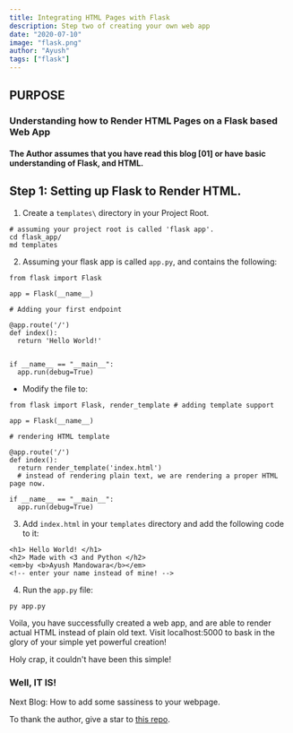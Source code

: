 ```yaml
---
title: Integrating HTML Pages with Flask 
description: Step two of creating your own web app 
date: "2020-07-10"
image: "flask.png"
author: "Ayush"
tags: ["flask"]
---
```


<h2> PURPOSE </h2>
<h3>Understanding how to Render HTML Pages on a Flask based Web App</h3>

<h4>The Author assumes that you have read this blog [01] or have basic understanding of Flask, and HTML.</h4>

## Step 1: Setting up Flask to Render HTML. 

1. Create a `templates\` directory in your Project Root.

```
# assuming your project root is called 'flask app'.
cd flask_app/
md templates
```

2. Assuming your flask app is called `app.py`, and contains the following:

```
from flask import Flask

app = Flask(__name__)

# Adding your first endpoint

@app.route('/')
def index():
  return 'Hello World!'


if __name__ == "__main__":
  app.run(debug=True)
```

- Modify the file to:

```
from flask import Flask, render_template # adding template support

app = Flask(__name__)

# rendering HTML template

@app.route('/')
def index():
  return render_template('index.html') 
  # instead of rendering plain text, we are rendering a proper HTML page now.

if __name__ == "__main__":
  app.run(debug=True)
```

3. Add `index.html` in your `templates` directory and add the following code to it:

```
<h1> Hello World! </h1>
<h2> Made with <3 and Python </h2>
<em>by <b>Ayush Mandowara</b></em>
<!-- enter your name instead of mine! -->
```

4. Run the `app.py` file:

```
py app.py
```

Voila, you have successfully created a web app, and are able to render actual HTML instead of plain old text. 
Visit localhost:5000 to bask in the glory of your simple yet powerful creation!

Holy crap, it couldn't have been this simple! 
<h3>Well, IT IS!</h3>

Next Blog: How to add some sassiness to your webpage.


To thank the author, give a star to [this repo](https://github.com/ayushxx7/ayush-mandowara-blog).


